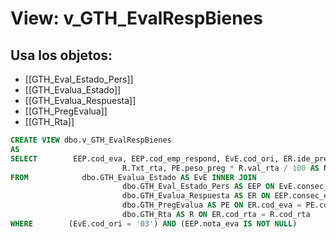 # View: v_GTH_EvalRespBienes

## Usa los objetos:
- [[GTH_Eval_Estado_Pers]]
- [[GTH_Evalua_Estado]]
- [[GTH_Evalua_Respuesta]]
- [[GTH_PregEvalua]]
- [[GTH_Rta]]

```sql
CREATE VIEW dbo.v_GTH_EvalRespBienes
AS
SELECT        EEP.cod_eva, EEP.cod_emp_respond, EvE.cod_ori, ER.ide_pre, ER.cod_rta, ER.txt_lib, PE.Pregunta, EEP.nota_eva, EEP.consec_eva, EEP.id, PE.num_pre, 
                         R.Txt_rta, PE.peso_preg * R.val_rta / 100 AS NotaPreg
FROM            dbo.GTH_Evalua_Estado AS EvE INNER JOIN
                         dbo.GTH_Eval_Estado_Pers AS EEP ON EvE.consec_eva = EEP.consec_eva INNER JOIN
                         dbo.GTH_Evalua_Respuesta AS ER ON EEP.consec_eva = ER.consec_eva AND EEP.cod_eva = ER.cod_eva AND EEP.id = ER.id INNER JOIN
                         dbo.GTH_PregEvalua AS PE ON ER.cod_eva = PE.cod_eva AND ER.ide_pre = PE.ide_pre INNER JOIN
                         dbo.GTH_Rta AS R ON ER.cod_rta = R.cod_rta
WHERE        (EvE.cod_ori = '03') AND (EEP.nota_eva IS NOT NULL)

```
